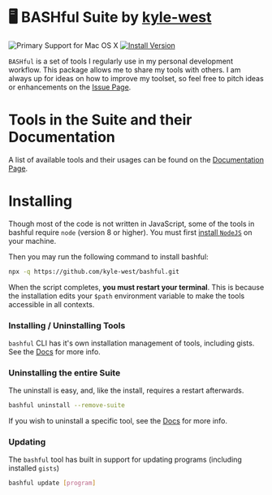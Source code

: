 # 🖥 BASHful Suite by [kyle-west](https://github.com/kyle-west)

![Primary Support for Mac OS X](https://img.shields.io/badge/platform-osx-%23)
[![Install Version](https://img.shields.io/github/v/tag/kyle-west/bashful?label=version)](https://github.com/kyle-west/bashful/releases/latest)

`BASHful` is a set of tools I regularly use in my personal development workflow.
This package allows me to share my tools with others. I am always up for ideas 
on how to improve my toolset, so feel free to pitch ideas or enhancements on the 
[Issue Page](https://github.com/kyle-west/bashful/issues). 

# Tools in the Suite and their Documentation

A list of available tools and their usages can be found on the [Documentation Page](https://kyle-west.github.io/bashful/).

# Installing 

Though most of the code is not written in JavaScript, some of the tools in bashful require `node` (version 8 or higher). You must first [install `NodeJS`](https://nodejs.org/en/download/) on your machine.

Then you may run the following command to install bashful:

```sh
npx -q https://github.com/kyle-west/bashful.git
```

When the script completes, **you must restart your terminal**. This 
is because the installation edits your `$path` environment variable to make the 
tools accessible in all contexts. 

### Installing / Uninstalling Tools

`bashful` CLI has it's own installation management of tools, including gists. See the [Docs](https://kyle-west.github.io/bashful/bashful.html) for more info.

### Uninstalling the entire Suite

The uninstall is easy, and, like the install, requires a restart afterwards.

```sh
bashful uninstall --remove-suite
```

If you wish to uninstall a specific tool, see the [Docs](https://kyle-west.github.io/bashful/bashful.html) for more info.

### Updating 

The `bashful` tool has built in support for updating programs (including installed `gists`)

```sh
bashful update [program]
```
